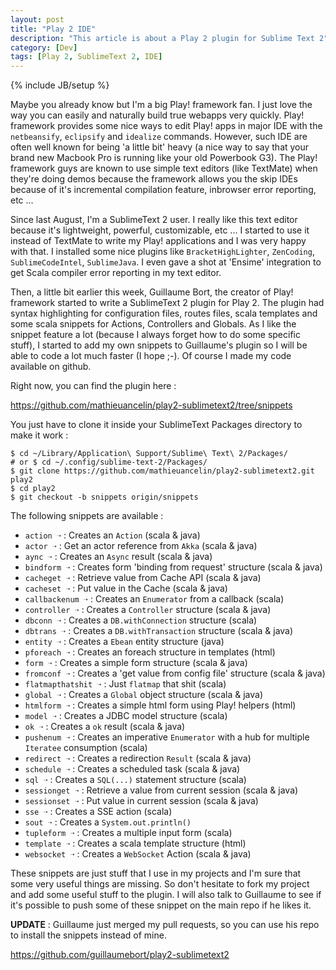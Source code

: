 ```yaml
---
layout: post
title: "Play 2 IDE"
description: "This article is about a Play 2 plugin for Sublime Text 2"
category: [Dev]
tags: [Play 2, SublimeText 2, IDE]
---
```

{% include JB/setup %}

Maybe you already know but I'm a big Play! framework fan. I just love the way you can easily and naturally build true webapps very quickly. Play! framework provides some nice ways to edit Play! apps in major IDE with the `netbeansify`, `eclipsify` and `idealize` commands. However, such IDE are often well known for being 'a little bit' heavy (a nice way to say that your brand new Macbook Pro is running like your old Powerbook G3). The Play! framework guys are known to use simple text editors (like TextMate) when they're doing demos because the framework allows you the skip IDEs because of it's incremental compilation feature, inbrowser error reporting, etc ...

Since last August, I'm a SublimeText 2 user. I really like this text editor because it's lightweight, powerful, customizable, etc ... I started to use it instead of TextMate to write my Play! applications and I was very happy with that. I installed some nice plugins like `BracketHighLighter`, `ZenCoding`, `SublimeCodeIntel`, `SublimeJava`. I even gave a shot at 'Ensime' integration to get Scala compiler error reporting in my text editor. 

Then, a little bit earlier this week, Guillaume Bort, the creator of Play! framework started to write a SublimeText 2 plugin for Play 2. The plugin had syntax highlighting for configuration files, routes files, scala templates and some scala snippets for Actions, Controllers and Globals.  As I like the snippet feature a lot (because I always forget how to do some specific stuff), I started to add my own snippets to Guillaume's plugin so I will be able to code a lot much faster (I hope ;-). Of course I made my code available on github.

Right now, you can find the plugin here :

<a href="https://github.com/mathieuancelin/play2-sublimetext2/tree/snippets">https://github.com/mathieuancelin/play2-sublimetext2/tree/snippets</a>

You just have to clone it inside your SublimeText Packages directory to make it work :

    $ cd ~/Library/Application\ Support/Sublime\ Text\ 2/Packages/ 
    # or $ cd ~/.config/sublime-text-2/Packages/
    $ git clone https://github.com/mathieuancelin/play2-sublimetext2.git play2
    $ cd play2
    $ git checkout -b snippets origin/snippets

The following snippets are available :

- `action ➝` : Creates an `Action` (scala & java)
- `actor ➝` : Get an actor reference from `Akka` (scala & java)
- `aync ➝` : Creates an `Async` result (scala & java)
- `bindform ➝` : Creates form 'binding from request' structure (scala & java)
- `cacheget ➝` : Retrieve value from Cache API (scala & java)
- `cacheset ➝` : Put value in the Cache (scala & java)
- `callbackenum ➝` : Creates an `Enumerator` from a callback (scala)
- `controller ➝` : Creates a `Controller` structure (scala & java)
- `dbconn ➝` : Creates a `DB.withConnection` structure (scala)
- `dbtrans ➝` : Creates a `DB.withTransaction` structure (scala & java)
- `entity ➝` : Creates a `Ebean` entity structure (java)
- `pforeach ➝` : Creates an foreach structure in templates (html)
- `form ➝` : Creates a simple form structure (scala & java)
- `fromconf ➝` : Creates a 'get value from config file' structure (scala & java)
- `flatmapthatshit ➝` : Just `flatmap` that shit (scala)
- `global ➝` : Creates a `Global` object structure (scala & java)
- `htmlform ➝` : Creates a simple html form using Play! helpers (html)
- `model ➝` : Creates a JDBC model structure (scala)
- `ok ➝` : Creates a `ok` result (scala & java)
- `pushenum ➝` : Creates an imperative `Enumerator` with a hub for multiple `Iteratee` consumption (scala)
- `redirect ➝` : Creates a redirection `Result` (scala & java)
- `schedule ➝` : Creates a scheduled task (scala & java)
- `sql ➝` : Creates a `SQL(...)` statement structure (scala)
- `sessionget ➝` : Retrieve a value from current session (scala & java)
- `sessionset ➝` : Put value in current session (scala & java)
- `sse ➝` : Creates a SSE action (scala)
- `sout ➝` : Creates a `System.out.println()`
- `tupleform ➝` : Creates a multiple input form (scala)
- `template ➝` : Creates a scala template structure (html)
- `websocket ➝` : Creates a `WebSocket` Action (scala & java)

These snippets are just stuff that I use in my projects and I'm sure that some very useful things are missing. So don't hesitate to fork my project and add some useful stuff to the plugin. I will also talk to Guillaume to see if it's possible to push some of these snippet on the main repo if he likes it.

**UPDATE** : Guillaume just merged my pull requests, so you can use his repo to install the snippets instead of mine.

<a href="https://github.com/guillaumebort/play2-sublimetext2">https://github.com/guillaumebort/play2-sublimetext2</a>